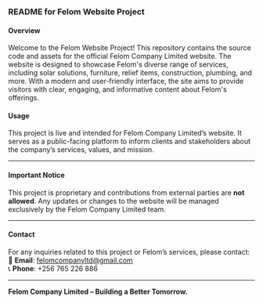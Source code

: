 ### **README for Felom Website Project**  

#### **Overview**  
Welcome to the Felom Website Project! This repository contains the source code and assets for the official Felom Company Limited website. The website is designed to showcase Felom's diverse range of services, including solar solutions, furniture, relief items, construction, plumbing, and more. With a modern and user-friendly interface, the site aims to provide visitors with clear, engaging, and informative content about Felom's offerings.  


#### **Usage**  
This project is live and intended for Felom Company Limited’s website. It serves as a public-facing platform to inform clients and stakeholders about the company’s services, values, and mission.  

---

#### **Important Notice**  
This project is proprietary and contributions from external parties are **not allowed**. Any updates or changes to the website will be managed exclusively by the Felom Company Limited team.  

---

#### **Contact**  
For any inquiries related to this project or Felom’s services, please contact:  
📧 **Email**: [felomcompanyltd@gmail.com](mailto:felomcompanyltd@gmail.com)  
📞 **Phone**: +256 765 226 886  

---

**Felom Company Limited – Building a Better Tomorrow.**  
